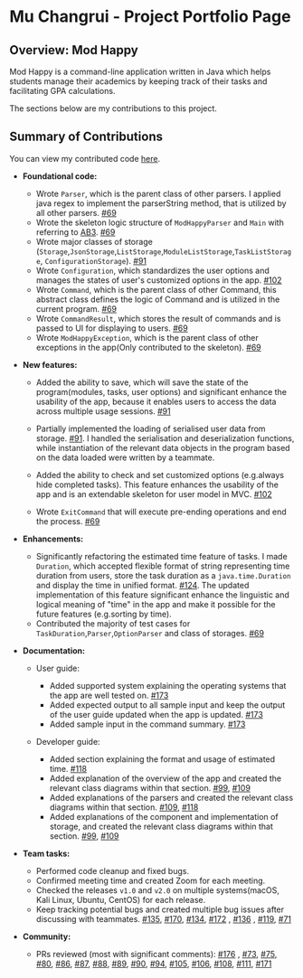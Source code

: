 # Mu Changrui - Project Portfolio Page

## Overview: Mod Happy

Mod Happy is a command-line application written in Java which helps students manage their academics by keeping track of their tasks and facilitating GPA calculations.

The sections below are my contributions to this project.

## Summary of Contributions
You can view my contributed code [here](https://nus-cs2113-ay2122s2.github.io/tp-dashboard/?search=Ch40gRv1-Mu&breakdown=true).

- **Foundational code:**
  - Wrote `Parser`, which is the parent class of other parsers. I applied java regex to implement the parserString method, that is utilized by all other parsers. [#69](https://github.com/AY2122S2-CS2113T-T10-3/tp/pull/69)
  - Wrote the skeleton logic structure of `ModHappyParser` and `Main` with referring to [AB3](https://github.com/se-edu/addressbook-level3). [#69](https://github.com/AY2122S2-CS2113T-T10-3/tp/pull/69)
  - Wrote major classes of storage (`Storage`,`JsonStorage`,`ListStorage`,`ModuleListStorage`,`TaskListStorage`, `ConfigurationStorage`). [#91](https://github.com/AY2122S2-CS2113T-T10-3/tp/pull/91)
  - Wrote `Configuration`, which standardizes the user options and manages the states of user's customized options in the app. [#102](https://github.com/AY2122S2-CS2113T-T10-3/tp/pull/102)
  - Wrote `Command`, which is the parent class of other Command, this abstract class defines the logic of Command and is utilized in the current program. [#69](https://github.com/AY2122S2-CS2113T-T10-3/tp/pull/69)
  - Wrote `CommandResult`, which stores the result of commands and is passed to UI for displaying to users. [#69](https://github.com/AY2122S2-CS2113T-T10-3/tp/pull/69)
  - Wrote `ModHappyException`, which is the parent class of other exceptions in the app(Only contributed to the skeleton). [#69](https://github.com/AY2122S2-CS2113T-T10-3/tp/pull/69)
    

- **New features:**
    - Added the ability to save, which will save the state of the program(modules, tasks, user options) and significant enhance the usability of the app, because it enables users to access the data across multiple usage sessions. [#91](https://github.com/AY2122S2-CS2113T-T10-3/tp/pull/91)

    - Partially implemented the loading of serialised user data from storage. [#91](https://github.com/AY2122S2-CS2113T-T10-3/tp/pull/91). I handled the serialisation and deserialization functions, while instantiation of the relevant data objects in the program based on the data loaded were written by a teammate.
    - Added the ability to check and set customized options (e.g.always hide completed tasks). This feature enhances the usability of the app and is an extendable skeleton for user model in MVC. [#102](https://github.com/AY2122S2-CS2113T-T10-3/tp/pull/102)
    - Wrote `ExitCommand` that will execute pre-ending operations and end the process.  [#69](https://github.com/AY2122S2-CS2113T-T10-3/tp/pull/69)

- **Enhancements:**
    - Significantly refactoring the estimated time feature of tasks. I made `Duration`, which accepted flexible format of string representing time duration from users, store the task duration as a `java.time.Duration` and display the time in unified format. [#124](https://github.com/AY2122S2-CS2113T-T10-3/tp/pull/124). The updated implementation of this feature significant enhance the linguistic and logical meaning of "time" in the app and make it possible for the future features (e.g.sorting by time).
    - Contributed the majority of test cases for `TaskDuration`,`Parser`,`OptionParser` and class of storages. [#69](https://github.com/AY2122S2-CS2113T-T10-3/tp/pull/69)


- **Documentation:**
    - User guide:
        - Added supported system explaining the operating systems that the app are well tested on. [#173](https://github.com/AY2122S2-CS2113T-T10-3/tp/pull/173)
        - Added expected output to all sample input and keep the output of the user guide updated when the app is updated. [#173](https://github.com/AY2122S2-CS2113T-T10-3/tp/pull/173)
        - Added sample input in the command summary. [#173](https://github.com/AY2122S2-CS2113T-T10-3/tp/pull/173)
      
    - Developer guide:
        - Added section explaining the format and usage of estimated time. [#118](https://github.com/AY2122S2-CS2113T-T10-3/tp/pull/118)
        - Added explanation of the overview of the app and created the relevant class diagrams within that section. [#99](https://github.com/AY2122S2-CS2113T-T10-3/tp/pull/99),  [#109](https://github.com/AY2122S2-CS2113T-T10-3/tp/pull/109)
        - Added explanations of the parsers and created the relevant class diagrams within that section.  [#109](https://github.com/AY2122S2-CS2113T-T10-3/tp/pull/109), [#118](https://github.com/AY2122S2-CS2113T-T10-3/tp/pull/118)
        - Added explanations of the component and implementation of storage, and created the relevant class diagrams within that section. [#99](https://github.com/AY2122S2-CS2113T-T10-3/tp/pull/99), [#109](https://github.com/AY2122S2-CS2113T-T10-3/tp/pull/109)

- **Team tasks:**
    - Performed code cleanup and fixed bugs.
    - Confirmed meeting time and created Zoom for each meeting.
    - Checked the releases `v1.0` and `v2.0` on multiple systems(macOS, Kali Linux, Ubuntu, CentOS) for each release.
    - Keep tracking potential bugs and created multiple bug issues after discussing with teammates. [#135](https://github.com/AY2122S2-CS2113T-T10-3/tp/issues/135), [#170](https://github.com/AY2122S2-CS2113T-T10-3/tp/issues/170), [#134](https://github.com/AY2122S2-CS2113T-T10-3/tp/issues/134), [#172](https://github.com/AY2122S2-CS2113T-T10-3/tp/issues/172) , [#136](https://github.com/AY2122S2-CS2113T-T10-3/tp/issues/136) , [#119](https://github.com/AY2122S2-CS2113T-T10-3/tp/issues/119), [#71](https://github.com/AY2122S2-CS2113T-T10-3/tp/issues/71)


- **Community:**
    - PRs reviewed (most with significant comments): [#176](https://github.com/AY2122S2-CS2113T-T10-3/tp/pull/176) , [#73](https://github.com/AY2122S2-CS2113T-T10-3/tp/pull/73), [#75](https://github.com/AY2122S2-CS2113T-T10-3/tp/pull/75), [#80](https://github.com/AY2122S2-CS2113T-T10-3/tp/pull/80), [#86](https://github.com/AY2122S2-CS2113T-T10-3/tp/pull/86), [#87](https://github.com/AY2122S2-CS2113T-T10-3/tp/pull/87), [#88](https://github.com/AY2122S2-CS2113T-T10-3/tp/pull/88), [#89](https://github.com/AY2122S2-CS2113T-T10-3/tp/pull/89), [#90](https://github.com/AY2122S2-CS2113T-T10-3/tp/pull/90), [#94](https://github.com/AY2122S2-CS2113T-T10-3/tp/pull/94), [#105](https://github.com/AY2122S2-CS2113T-T10-3/tp/pull/105), [#106](https://github.com/AY2122S2-CS2113T-T10-3/tp/pull/106), [#108](https://github.com/AY2122S2-CS2113T-T10-3/tp/pull/108), [#111](https://github.com/AY2122S2-CS2113T-T10-3/tp/pull/111), [#171](https://github.com/AY2122S2-CS2113T-T10-3/tp/pull/171)

